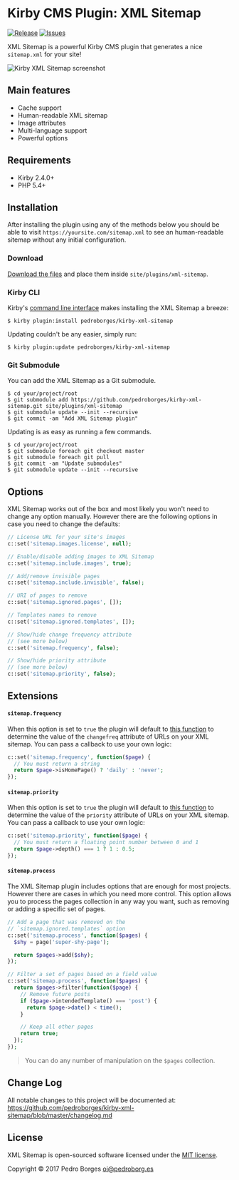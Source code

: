 # Kirby CMS Plugin: XML Sitemap

[![Release](https://img.shields.io/github/release/pedroborges/kirby-xml-sitemap.svg)](https://github.com/pedroborges/kirby-xml-sitemap/releases) [![Issues](https://img.shields.io/github/issues/pedroborges/kirby-xml-sitemap.svg)](https://github.com/pedroborges/kirby-xml-sitemap/issues)

XML Sitemap is a powerful Kirby CMS plugin that generates a nice `sitemap.xml` for your site!

![Kirby XML Sitemap screenshot](https://raw.githubusercontent.com/pedroborges/kirby-xml-sitemap/master/screenshot.png)

## Main features

- Cache support
- Human-readable XML sitemap
- Image attributes
- Multi-language support
- Powerful options

## Requirements

- Kirby 2.4.0+
- PHP 5.4+

## Installation

After installing the plugin using any of the methods below you should be able to visit `https://yoursite.com/sitemap.xml` to see an human-readable sitemap without any initial configuration.

### Download

[Download the files](https://github.com/pedroborges/kirby-xml-sitemap/archive/master.zip) and place them inside `site/plugins/xml-sitemap`.

### Kirby CLI

Kirby's [command line interface](https://github.com/getkirby/cli) makes installing the XML Sitemap a breeze:

    $ kirby plugin:install pedroborges/kirby-xml-sitemap

Updating couldn't be any easier, simply run:

    $ kirby plugin:update pedroborges/kirby-xml-sitemap

### Git Submodule

You can add the XML Sitemap as a Git submodule.

    $ cd your/project/root
    $ git submodule add https://github.com/pedroborges/kirby-xml-sitemap.git site/plugins/xml-sitemap
    $ git submodule update --init --recursive
    $ git commit -am "Add XML Sitemap plugin"

Updating is as easy as running a few commands.

    $ cd your/project/root
    $ git submodule foreach git checkout master
    $ git submodule foreach git pull
    $ git commit -am "Update submodules"
    $ git submodule update --init --recursive

## Options

XML Sitemap works out of the box and most likely you won't need to change any option manually. However there are the following options in case you need to change the defaults:

```php
// License URL for your site's images
c::set('sitemap.images.license', null);

// Enable/disable adding images to XML Sitemap
c::set('sitemap.include.images', true);

// Add/remove invisible pages
c::set('sitemap.include.invisible', false);

// URI of pages to remove
c::set('sitemap.ignored.pages', []);

// Templates names to remove
c::set('sitemap.ignored.templates', []);

// Show/hide change frequency attribute
// (see more below)
c::set('sitemap.frequency', false);

// Show/hide priority attribute
// (see more below)
c::set('sitemap.priority', false);
```

## Extensions

#### `sitemap.frequency`

When this option is set to `true` the plugin will default to [this function](https://github.com/pedroborges/kirby-xml-sitemap/blob/bcd95cdbecc99809161d702c96c9fb25e66e69f8/sitemap.php#L61-L71) to determine the value of the `changefreq` attribute of URLs on your XML sitemap. You can pass a callback to use your own logic:

```php
c::set('sitemap.frequency', function($page) {
  // You must return a string
  return $page->isHomePage() ? 'daily' : 'never';
});
```

#### `sitemap.priority`

When this option is set to `true` the plugin will default to [this function](https://github.com/pedroborges/kirby-xml-sitemap/blob/bcd95cdbecc99809161d702c96c9fb25e66e69f8/sitemap.php#L57-L59) to determine the value of the `priority` attribute of URLs on your XML sitemap. You can pass a callback to use your own logic:

```php
c::set('sitemap.priority', function($page) {
  // You must return a floating point number between 0 and 1
  return $page->depth() === 1 ? 1 : 0.5;
});
```

#### `sitemap.process`

The XML Sitemap plugin includes options that are enough for most projects. However there are cases in which you need more control. This option allows you to process the pages collection in any way you want, such as removing or adding a specific set of pages.

```php
// Add a page that was removed on the
// `sitemap.ignored.templates` option
c::set('sitemap.process', function($pages) {
  $shy = page('super-shy-page');

  return $pages->add($shy);
});

// Filter a set of pages based on a field value
c::set('sitemap.process', function($pages) {
  return $pages->filter(function($page) {
    // Remove future posts
    if ($page->intendedTemplate() === 'post') {
      return $page->date() < time();
    }

    // Keep all other pages
    return true;
  });
});
```

> You can do any number of manipulation on the `$pages` collection.

## Change Log

All notable changes to this project will be documented at: <https://github.com/pedroborges/kirby-xml-sitemap/blob/master/changelog.md>

## License

XML Sitemap is open-sourced software licensed under the [MIT license](http://www.opensource.org/licenses/mit-license.php).

Copyright © 2017 Pedro Borges <oi@pedroborg.es>

